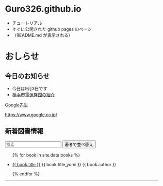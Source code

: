 <script src="https://cdn.jsdelivr.net/npm/tify@0.27.0/dist/tify.js"></script>
<script src="https://cdnjs.cloudflare.com/ajax/libs/list.js/2.3.1/list.min.js"></script>
<link rel="stylesheet" href="https://cdn.jsdelivr.net/npm/tify@0.27.0/dist/tify.css">

# Guro326.github.io
- チュートリアル
- すぐに公開された github pages のページ
- （README.md が表示される）

# おしらせ
## 今日のお知らせ
- 今日は9月3日です
- [横浜市電保存館の紹介](https://guro326.github.io/yokohama_shiden)

 
 [Google先生](https://www.google.co.jp/)
 
 https://www.google.co.jp/
 
 
 ## 新着図書情報
 
 <div id="books">
  <input class="search" placeholder="検索" />
  <button class="sort" data-sort="author">
    著者で並べ替え
  </button>
  <ul class="list">
    <!-- _data フォルダの books.csv からデータを取り出す -->
    {% for book in site.data.books %}
      <li>
        <!-- books.csv の title 列、 url 列をリンク先に設定 -->
        <p class="title"><a href="{{ book.url }}">{{ book.title }}</a> {{ book.title_yomi }}  {{ book.author }}</p>
      </li>
    {% endfor %}
  </ul>
</div>

---
 
<script>
var options = {
    valueNames: [ 'title' ]
};

var userList = new List('books', options);
</script>

